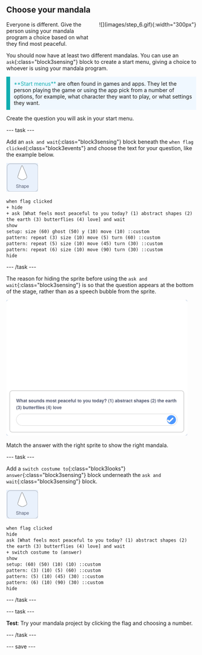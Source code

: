 ## Choose your mandala

<div style="display: flex; flex-wrap: wrap">
<div style="flex-basis: 200px; flex-grow: 1; margin-right: 15px;">
Everyone is different. Give the person using your mandala program a choice based on what they find most peaceful.
</div>
<div>
![](images/step_6.gif){:width="300px"}
</div>
</div>

You should now have at least two different mandalas. You can use an `ask`{:class="block3sensing"} block to create a start menu, giving a choice to whoever is using your mandala program. 

<p style="border-left: solid; border-width:10px; border-color: #0faeb0; background-color: aliceblue; padding: 10px;">
<span style="color: #0faeb0">**Start menus**</span> are often found in games and apps. They let the person playing the game or using the app pick from a number of options, for example, what character they want to play, or what settings they want.
</p>

Create the question you will ask in your start menu.

--- task ---

Add an `ask and wait`{:class="block3sensing"} block beneath the `when flag clicked`{:class="block3events"} and choose the text for your question, like the example below.

![The shape sprite.](images/shape_sprite.png)

```blocks3
when flag clicked
+ hide
+ ask [What feels most peaceful to you today? (1) abstract shapes (2) the earth (3) butterflies (4) love] and wait
show
setup: size (60) ghost (50) y (10) move (10) ::custom
pattern: repeat (3) size (10) move (5) turn (60) ::custom
pattern: repeat (5) size (10) move (45) turn (30) ::custom
pattern: repeat (6) size (10) move (90) turn (30) ::custom
hide
```

--- /task ---

The reason for hiding the sprite before using the `ask and wait`{:class="block3sensing"} is so that the question appears at the bottom of the stage, rather than as a speech bubble from the sprite.

![Image of question being asked within a box at the bottom of the stage.](images/question.png)

Match the answer with the right sprite to show the right mandala.

--- task ---

Add a `switch costume to`{:class="block3looks"} `answer`{:class="block3sensing"} block underneath the `ask and wait`{:class="block3sensing"} block. 

![The shape sprite.](images/shape_sprite.png)

```blocks3
when flag clicked
hide
ask [What feels most peaceful to you today? (1) abstract shapes (2) the earth (3) butterflies (4) love] and wait
+ switch costume to (answer)
show
setup: (60) (50) (10) (10) ::custom
pattern: (3) (10) (5) (60) ::custom
pattern: (5) (10) (45) (30) ::custom
pattern: (6) (10) (90) (30) ::custom
hide
```

--- /task ---

--- task ---

**Test**: Try your mandala project by clicking the flag and choosing a number.

--- /task ---

--- save ---
